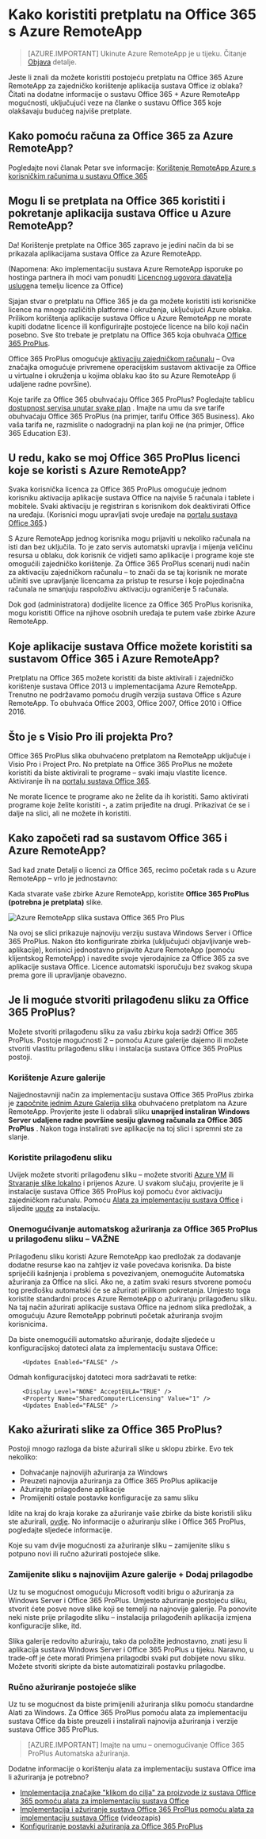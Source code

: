 
<properties 
    pageTitle="Kako koristiti pretplatu na Office 365 s Azure RemoteApp | Microsoft Azure"
    description="Saznajte kako koristiti pretplatu na Office 365 Azure RemoteApp za zajedničko korištenje aplikacija sustava Office."
    services="remoteapp"
    documentationCenter="" 
    authors="piotrci" 
    manager="mbaldwin" />

<tags 
    ms.service="remoteapp" 
    ms.workload="compute" 
    ms.tgt_pltfrm="na" 
    ms.devlang="na" 
    ms.topic="article" 
    ms.date="08/15/2016" 
    ms.author="elizapo" />



# <a name="how-to-use-your-office-365-subscription-with-azure-remoteapp"></a>Kako koristiti pretplatu na Office 365 s Azure RemoteApp

> [AZURE.IMPORTANT]
> Ukinute Azure RemoteApp je u tijeku. Čitanje [Objava](https://go.microsoft.com/fwlink/?linkid=821148) detalje.

Jeste li znali da možete koristiti postojeću pretplatu na Office 365 Azure RemoteApp za zajedničko korištenje aplikacija sustava Office iz oblaka? Čitati na dodatne informacije o sustavu Office 365 + Azure RemoteApp mogućnosti, uključujući veze na članke o sustavu Office 365 koje olakšavaju budućeg najviše pretplate.

## <a name="how-do-i-use-office-365-accounts-for-azure-remoteapp"></a>Kako pomoću računa za Office 365 za Azure RemoteApp?
Pogledajte novi članak Petar sve informacije: [Korištenje RemoteApp Azure s korisničkim računima u sustavu Office 365](remoteapp-o365user.md)

## <a name="can-i-use-my-office-365-subscription-to-run-office-applications-in-azure-remoteapp"></a>Mogu li se pretplata na Office 365 koristiti i pokretanje aplikacija sustava Office u Azure RemoteApp?

Da! Korištenje pretplate na Office 365 zapravo je jedini način da bi se prikazala aplikacijama sustava Office za Azure RemoteApp.

(Napomena: Ako implementaciju sustava Azure RemoteApp isporuke po hostinga partnera ih moći vam ponuditi [Licencnog ugovora davatelja usluge](http://www.microsoft.com/en-us/Licensing/licensing-programs/spla-program.aspx)na temelju licence za Office)


Sjajan stvar o pretplatu na Office 365 je da ga možete koristiti isti korisničke licence na mnogo različitih platforme i okruženja, uključujući Azure oblaka. Prilikom korištenja aplikacije sustava Office u Azure RemoteApp ne morate kupiti dodatne licence ili konfigurirajte postojeće licence na bilo koji način posebno. Sve što trebate je pretplatu na Office 365 koja obuhvaća [Office 365 ProPlus](https://technet.microsoft.com/library/Gg702619.aspx).

Office 365 ProPlus omogućuje [aktivaciju zajedničkom računalu](https://technet.microsoft.com/library/Dn782860.aspx) – Ova značajka omogućuje privremene operacijskim sustavom aktivacije za Office u virtualne i okruženja u kojima oblaku kao što su Azure RemoteApp (i udaljene radne površine).

Koje tarife za Office 365 obuhvaćaju Office 365 ProPlus? Pogledajte tablicu [dostupnost servisa unutar svake plan](https://technet.microsoft.com/library/office-365-plan-options.aspx) . Imajte na umu da sve tarife obuhvaćaju Office 365 ProPlus (na primjer, tarifu Office 365 Business). Ako vaša tarifa ne, razmislite o nadogradnji na plan koji ne (na primjer, Office 365 Education E3).

## <a name="ok-so-how-are-my-office-365-proplus-licenses-used-with-azure-remoteapp"></a>U redu, kako se moj Office 365 ProPlus licenci koje se koristi s Azure RemoteApp?

Svaka korisnička licenca za Office 365 ProPlus omogućuje jednom korisniku aktivacija aplikacije sustava Office na najviše 5 računala i tablete i mobitele. Svaki aktivaciju je registriran s korisnikom dok deaktivirati Office na uređaju. (Korisnici mogu upravljati svoje uređaje na [portalu sustava Office 365](https://portal.office365.com/).)

S Azure RemoteApp jednog korisnika mogu prijaviti u nekoliko računala na isti dan bez uključila. To je zato servis automatski upravlja i mijenja veličinu resursa u oblaku, dok korisnik će vidjeti samo aplikacije i programe koje ste omogućili zajedničko korištenje. Za Office 365 ProPlus scenarij nudi način za aktivaciju zajedničkom računalu – to znači da se taj korisnik ne morate učiniti sve upravljanje licencama za pristup te resurse i koje pojedinačna računala ne smanjuju raspoloživu aktivaciju ograničenje 5 računala.

Dok god (administratora) dodijelite licence za Office 365 ProPlus korisnika, mogu koristiti Office na njihove osobnih uređaja te putem vaše zbirke Azure RemoteApp.

## <a name="which-office-applications-can-i-use-with-office-365-and-azure-remoteapp"></a>Koje aplikacije sustava Office možete koristiti sa sustavom Office 365 i Azure RemoteApp?

Pretplatu na Office 365 možete koristiti da biste aktivirali i zajedničko korištenje sustava Office 2013 u implementacijama Azure RemoteApp. Trenutno ne podržavamo pomoću drugih verzija sustava Office s Azure RemoteApp. To obuhvaća Office 2003, Office 2007, Office 2010 i Office 2016.

## <a name="what-about-visio-pro-or-project-pro"></a>Što je s Visio Pro ili projekta Pro?

Office 365 ProPlus slika obuhvaćeno pretplatom na RemoteApp uključuje i Visio Pro i Project Pro. No pretplate na Office 365 ProPlus ne možete koristiti da biste aktivirali te programe – svaki imaju vlastite licence. Aktiviranje ih na [portalu sustava Office 365](https://portal.office365.com/). 

Ne morate licence te programe ako ne želite da ih koristiti. Samo aktivirati programe koje želite koristiti -, a zatim prijeđite na drugi. Prikazivat će se i dalje na slici, ali ne možete ih koristiti. 

## <a name="how-do-i-get-started-with-office-365-and-azure-remoteapp"></a>Kako započeti rad sa sustavom Office 365 i Azure RemoteApp?

Sad kad znate Detalji o licenci za Office 365, recimo početak rada s u Azure RemoteApp – vrlo je jednostavno:

Kada stvarate vaše zbirke Azure RemoteApp, koristite **Office 365 ProPlus (potrebna je pretplata)** slike.

![Azure RemoteApp slika sustava Office 365 Pro Plus](./media/remoteapp-officesubscription/remoteapp-officeimage.png)


Na ovoj se slici prikazuje najnoviju verziju sustava Windows Server i Office 365 ProPlus. Nakon što konfigurirate zbirka (uključujući objavljivanje web-aplikacije), korisnici jednostavno prijavite Azure RemoteApp (pomoću klijentskog RemoteApp) i navedite svoje vjerodajnice za Office 365 za sve aplikacije sustava Office. Licence automatski isporučuju bez svakog skupa prema gore ili upravljanje obavezno.

## <a name="can-i-create-a-custom-image-with-office-365-proplus"></a>Je li moguće stvoriti prilagođenu sliku za Office 365 ProPlus?

Možete stvoriti prilagođenu sliku za vašu zbirku koja sadrži Office 365 ProPlus. Postoje mogućnosti 2 – pomoću Azure galerije dajemo ili možete stvoriti vlastitu prilagođenu sliku i instalacija sustava Office 365 ProPlus postoji.

### <a name="use-the-azure-gallery-image"></a>Korištenje Azure galerije

Najjednostavniji način za implementaciju sustava Office 365 ProPlus zbirka je [započnite jednim Azure Galerija slika](remoteapp-image-on-azurevm.md) obuhvaćeno pretplatom na Azure RemoteApp. Provjerite jeste li odabrali sliku **unaprijed instaliran Windows Server udaljene radne površine sesiju glavnog računala za Office 365 ProPlus** . Nakon toga instalirati sve aplikacije na toj slici i spremni ste za slanje.

### <a name="use-a-custom-image"></a>Koristite prilagođenu sliku

Uvijek možete stvoriti prilagođenu sliku – možete stvoriti [Azure VM](remoteapp-image-on-azurevm.md) ili [Stvaranje slike lokalno](remoteapp-create-custom-image.md) i prijenos Azure. U svakom slučaju, provjerite je li instalacije sustava Office 365 ProPlus koji pomoću čvor aktivaciju zajedničkom računalu. Pomoću [Alata za implementaciju sustava Office](http://blogs.technet.com/b/odsupport/archive/2014/07/11/using-the-office-deployment-tool.aspx) i slijedite [upute](https://technet.microsoft.com/library/Dn782858.aspx) za instalaciju.  

### <a name="disable-automatic-updates-for-office-365-proplus-in-your-custom-image---important"></a>Onemogućivanje automatskog ažuriranja za Office 365 ProPlus u prilagođenu sliku – VAŽNE

Prilagođenu sliku koristi Azure RemoteApp kao predložak za dodavanje dodatne resurse kao na zahtjev iz vaše povećava korisnika. Da biste spriječili kašnjenja i problema s povezivanjem, onemogućite Automatska ažuriranja za Office na slici. Ako ne, a zatim svaki resurs stvorene pomoću tog predlošku automatski će se ažurirati prilikom pokretanja. Umjesto toga koristite standardni proces Azure RemoteApp o ažuriranju prilagođenu sliku. Na taj način ažurirati aplikacije sustava Office na jednom slika predložak, a omogućuju Azure RemoteApp pobrinuti početak ažuriranja svojim korisnicima.

Da biste onemogućili automatsko ažuriranje, dodajte sljedeće u konfiguracijskoj datoteci alata za implementaciju sustava Office:

        <Updates Enabled="FALSE" />

Odmah konfiguracijskoj datoteci mora sadržavati te retke:
    
        <Display Level="NONE" AcceptEULA="TRUE" />
        <Property Name="SharedComputerLicensing" Value="1" />
        <Updates Enabled="FALSE" />

## <a name="so-how-can-i-update-an-image-with-office-365-proplus"></a>Kako ažurirati slike za Office 365 ProPlus?

Postoji mnogo razloga da biste ažurirali slike u sklopu zbirke. Evo tek nekoliko:

- Dohvaćanje najnovijih ažuriranja za Windows 
- Preuzeti najnovija ažuriranja za Office 365 ProPlus aplikacije
- Ažurirajte prilagođene aplikacije
- Promijeniti ostale postavke konfiguracije za samu sliku

Idite na kraj do kraja korake za ažuriranje vaše zbirke da biste koristili sliku ste ažurirali, [ovdje](remoteapp-update.md). No informacije o ažuriranju slike i Office 365 ProPlus, pogledajte sljedeće informacije.

Koje su vam dvije mogućnosti za ažuriranje sliku – zamijenite sliku s potpuno novi ili ručno ažurirati postojeće slike.

### <a name="replace-your-image-with-the-latest-azure-gallery-image--add-customizations"></a>Zamijenite sliku s najnovijim Azure galerije + Dodaj prilagodbe
Uz tu se mogućnost omogućuju Microsoft voditi brigu o ažuriranja za Windows Server i Office 365 ProPlus. Umjesto ažuriranje postojeću sliku, stvorit ćete posve nove slike koji se temelji na najnovije galerije. Pa ponovite neki niste prije prilagodite sliku – instalacija prilagođenih aplikacija izmjena konfiguracije slike, itd.

Slika galerije redovito ažuriraju, tako da položite jednostavno, znati jesu li aplikacija sustava Windows Server i Office 365 ProPlus u tijeku. Naravno, u trade-off je ćete morati Primjena prilagodbi svaki put dobijete novu sliku. Možete stvoriti skripte da biste automatizirali postavku prilagodbe.

### <a name="manually-update-your-existing-image"></a>Ručno ažuriranje postojeće slike

Uz tu se mogućnost da biste primijenili ažuriranja sliku pomoću standardne Alati za Windows. Za Office 365 ProPlus pomoću alata za implementaciju sustava Office da biste preuzeli i instalirali najnovija ažuriranja i verzije sustava Office 365 ProPlus.

> [AZURE.IMPORTANT] Imajte na umu – onemogućivanje Office 365 ProPlus Automatska ažuriranja.

Dodatne informacije o korištenju alata za implementaciju sustava Office ima li ažuriranja je potrebno?

- [Implementacija značajke "klikom do cilja" za proizvode iz sustava Office 365 pomoću alata za implementaciju sustava Office](https://technet.microsoft.com/library/JJ219423.aspx)
- [Implementacija i ažuriranje sustava Office 365 ProPlus pomoću alata za implementaciju sustava Office](https://channel9.msdn.com/Events/Ignite/2015/BRK3168) (videozapis)
- [Konfiguriranje postavki ažuriranja za Office 365 ProPlus](https://technet.microsoft.com/library/dn761708.aspx)
